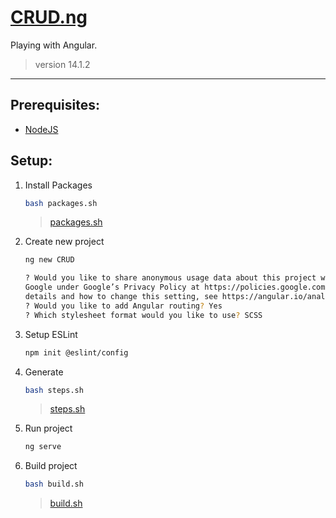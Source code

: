# [CRUD.ng](https://dudushy.github.io/CRUD.ng/)
Playing with Angular.
> version 14.1.2
---

## Prerequisites:
- [NodeJS](https://nodejs.org/)

## Setup:
1. Install Packages
    ```bash
    bash packages.sh
    ```

    > [packages.sh](/packages.sh)

2. Create new project
    ```bash
    ng new CRUD

    ? Would you like to share anonymous usage data about this project with the Angular Team at
    Google under Google’s Privacy Policy at https://policies.google.com/privacy. For more
    details and how to change this setting, see https://angular.io/analytics. No
    ? Would you like to add Angular routing? Yes
    ? Which stylesheet format would you like to use? SCSS
    ```

3. Setup ESLint
    ```bash
    npm init @eslint/config
    ```

4. Generate
    ```bash
    bash steps.sh
    ```

    > [steps.sh](/steps.sh)

5. Run project
    ```bash
    ng serve
    ```

6. Build project
    ```bash
    bash build.sh
    ```

    > [build.sh](/build.sh)
